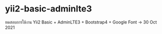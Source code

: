 # yii2-basic-adminlte3
ทดสอบการใช้งาน  Yii2 Basic + AdminLTE3 + Bootstrap4 + Google Font -> 30 Oct 2021

